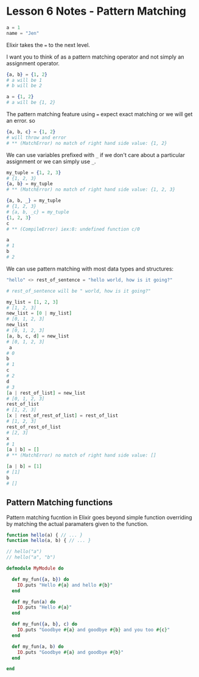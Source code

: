 # Lesson 6 Notes - Pattern Matching

```elixir
a = 1
name = "Jen"
```
Elixir takes the `=` to the next level.

I want you to think of as a pattern matching operator and not simply an assignment operator.

```elixir
{a, b} = {1, 2}
# a will be 1
# b will be 2

a = {1, 2}
# a will be {1, 2}
```

The pattern matching feature using `=` expect exact matching or we will get an error. so
```elixir
{a, b, c} = {1, 2}
# will throw and error
# ** (MatchError) no match of right hand side value: {1, 2}
```
We can use variables prefixed with `_` if we don't care about a particular assignment or we can simply use `_`.
```elixir
my_tuple = {1, 2, 3}
# {1, 2, 3}
{a, b} = my_tuple
# ** (MatchError) no match of right hand side value: {1, 2, 3}

{a, b, _} = my_tuple
# {1, 2, 3}
# {a, b, _c} = my_tuple
{1, 2, 3}
c
# ** (CompileError) iex:8: undefined function c/0

a
# 1
b
# 2
```

We can use pattern matching with most data types and structures:
```elixir
"hello" <> rest_of_sentence = "hello world, how is it going?"

# rest_of_sentence will be " world, how is it going?"

my_list = [1, 2, 3]
# [1, 2, 3]
new_list = [0 | my_list]
# [0, 1, 2, 3]
new_list
# [0, 1, 2, 3]
[a, b, c, d] = new_list
# [0, 1, 2, 3]
 a
# 0
b
# 1
c
# 2
d
# 3
[a | rest_of_list] = new_list
# [0, 1, 2, 3]
rest_of_list
# [1, 2, 3]
[x | rest_of_rest_of_list] = rest_of_list
# [1, 2, 3]
rest_of_rest_of_list
# [2, 3]
x
# 1
[a | b] = []
# ** (MatchError) no match of right hand side value: []

[a | b] = [1]
# [1]
b
# []
```

## Pattern Matching functions
Pattern matching fucntion in Elixir goes beyond simple function overriding by matching the actual paramaters given to the function.

```js
function hello(a) { // ... }
function hello(a, b) { // ... }

// hello("a")
// hello("a", "b")
```

```elixir
defmodule MyModule do

  def my_fun({a, b}) do
    IO.puts "Hello #{a} and hello #{b}"
  end

  def my_fun(a) do
    IO.puts "Hello #{a}"
  end

  def my_fun({a, b}, c) do
    IO.puts "Goodbye #{a} and goodbye #{b} and you too #{c}"
  end

  def my_fun(a, b) do
    IO.puts "Goodbye #{a} and goodbye #{b}"
  end

end
```